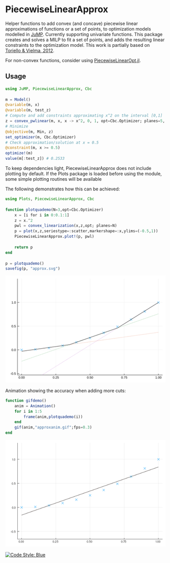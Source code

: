 # PiecewiseLinearApprox

Helper functions to add convex (and concave) piecewise linear approximations of functions or a set of points, to optimization models modelled in [JuMP](https://jump.dev/). Currently supporting univariate functions. This package creates and solves a MILP to fit a set of points, and adds the resulting linear constraints to the optimization model. This work is partially based on [Toriello & Vielma, 2012](https://doi.org/10.1016/j.ejor.2011.12.030).

For non-convex functions, consider using [PiecewiseLinearOpt.jl](https://github.com/joehuchette/PiecewiseLinearOpt.jl).

## Usage

```julia
using JuMP, PiecewiseLinearApprox, Cbc

m = Model()
@variable(m, x)
@variable(m, test_z)
# Compute and add constraints approximating x^2 on the interval [0,1]
z = convex_pwlinear(m, x, x -> x^2, 0, 1, opt=Cbc.Optimizer; planes=5, z=test_z)
# Minimize
@objective(m, Min, z)
set_optimizer(m, Cbc.Optimizer)
# Check approximation/solution at x = 0.5
@constraint(m, x >= 0.5)
optimize!(m)
value(m[:test_z]) # 0.2533
```

To keep dependencies light, PiecewiseLinearApprox does not include plotting by default. If the Plots package is loaded
before using the module, some simple plotting routines will be available

The following demonstrates how this can be achieved:

```julia
using Plots, PiecewiseLinearApprox, Cbc

function plotquademo(N=3,opt=Cbc.Optimizer)
    x = [i for i in 0:0.1:1]
    z = x.^2
    pwl = convex_linearization(x,z,opt; planes=N)
    p = plot(x,z,seriestype=:scatter,markershape=:x,ylims=(-0.5,1))
    PiecewiseLinearApprox.plot!(p, pwl)
    
    return p
end

p = plotquademo()
savefig(p, "approx.svg")
```
![](docs/approx.svg)

Animation showing the accuracy when adding more cuts:

```julia
function gifdemo()
    anim = Animation()
    for i in 1:5
        frame(anim,plotquademo(i))
    end
    gif(anim,"approxanim.gif";fps=0.3)
end
```
![](docs/approxanim.gif)



[![Code Style: Blue](https://img.shields.io/badge/code%20style-blue-4495d1.svg)](https://github.com/invenia/BlueStyle)
